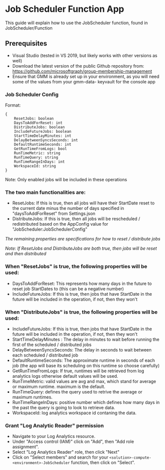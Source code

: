 # Job Scheduler Function App
This guide will explain how to use the JobScheduler function, found in JobScheduler/Function

## Prerequisites
* Visual Studio (tested in VS 2019, but likely works with other versions as well)
* Download the latest version of the public Github repository from: https://github.com/microsoftgraph/group-membership-management
* Ensure that GMM is already set up in your environment, as you will need some of the values from your gmm-data- keyvault for the console app

### Job Scheduler Config
Format:
```
{
    ResetJobs: boolean
    DaysToAddForReset: int
    DistributeJobs: boolean
    IncludeFutureJobs: boolean
    StartTimeDelayMinutes: int
    DelayBetweenSyncsSeconds: int
    DefaultRuntimeSeconds: int
    GetRunTimeFromLogs: bool
    RunTimeMetric: string
    RunTimeQuery: string
    RunTimeRangeInDays: int
    WorkspaceId: string
}
```
Note: Only enabled jobs will be included in these operations

### The two main functionalities are:
* ResetJobs: If this is true, then all jobs will have their StartDate reset to the current date minus the number of days specified in "daysToAddForReset" from Settings.json
* DistributeJobs: If this is true, then all jobs will be rescheduled / redistributed based on the AppConfig value for "JobScheduler:JobSchedulerConfig"

<i>The remaining properties are specifications for how to reset / distribute jobs

Note: If ResetJobs and DistributeJobs are both true, then jobs will be reset and then distributed</i>

### When "ResetJobs" is true, the following properties will be used:
* DaysToAddForReset: This represents how many days in the future to reset job StartDates to (this can be a negative number)
* IncludeFutureJobs: If this is true, then jobs that have StartDate in the future will be included in the operation, if not, then they won't

### When "DistributeJobs" is true, the following properties will be used:
* IncludeFutureJobs: If this is true, then jobs that have StartDate in the future will be included in the operation, if not, then they won't
* StartTimeDelayMinutes : The delay in minutes to wait before running the first of the scheduled / distributed jobs
* DelayBetweenSyncsSeconds: The delay in seconds to wait between each scheduled / distributed job
* DefaultRuntimeSeconds: The approximate runtime in seconds of each job (the app will base its scheduling on this runtime so choose carefully)
* GetRunTimeFromLogs: If true, runtimes will be retrieved from log analytics logs otherwise default values will be used.
* RunTimeMetric: valid values are avg and max, which stand for average or maximum runtime. maximum is the default.
* RunTimeQuery: defines the query used to retrive the average or maximum runtimes.
* RunTimeRangeInDays: positive number which defines how many days in the past the query is going to look to retrieve data.
* WorkspaceId: log analytics workspace id contaning the data.

### Grant "Log Analytic Reader" permission
* Navigate to your Log Analytics resource.
* Under "Access control (IAM)" click on "Add", then "Add role assignment".
* Select "Log Analytics Reader" role, then click "Next"
* Click on "Select members" and search for your `<solution>-compute-<environment>-JobScheduler` function, then click on "Select".


